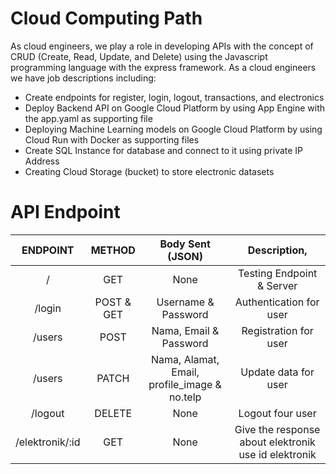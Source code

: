 # Cloud Computing Path

As cloud engineers, we play a role in developing APIs with the concept of CRUD (Create, Read, Update, and Delete) using the Javascript programming language with the express framework. As a cloud engineers we have job descriptions including:

- Create endpoints for register, login, logout, transactions, and electronics
- Deploy Backend API on Google Cloud Platform by using App Engine with the app.yaml as supporting file
- Deploying Machine Learning models on Google Cloud Platform by using Cloud Run with Docker as supporting files
- Create SQL Instance for database and connect to it using private IP Address
- Creating Cloud Storage (bucket) to store electronic datasets

# API Endpoint

ENDPOINT |    METHOD    | Body Sent (JSON) | Description,
:-------:|:------:|:----------------:|:----------:|
/        |GET     |None              |Testing Endpoint & Server|
/login   |POST & GET|Username & Password|Authentication for user|
/users   |POST    |Nama, Email & Password|Registration for user|
/users   |PATCH   |Nama, Alamat, Email, profile_image & no.telp | Update data for user|
/logout  |DELETE  | None | Logout four user|
/elektronik/:id |GET | None | Give the response about elektronik use id elektronik|
